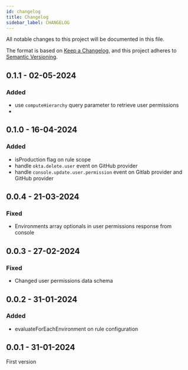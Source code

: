 ```yaml
---
id: changelog
title: Changelog
sidebar_label: CHANGELOG
---
```


<!--
WARNING: this file was automatically generated by Mia-Platform Doc Aggregator.
DO NOT MODIFY IT BY HAND.
Instead, modify the source file and run the aggregator to regenerate this file.
-->

All notable changes to this project will be documented in this file.

The format is based on [Keep a Changelog](https://keepachangelog.com/en/1.0.0/),
and this project adheres to [Semantic Versioning](https://semver.org/spec/v2.0.0.html).

## 0.1.1 - 02-05-2024
### Added
- use `computeHierarchy` query parameter to retrieve user permissions
- 
## 0.1.0 - 16-04-2024
### Added
- isProduction flag on rule scope
- handle `okta.delete.user` event on GitHub provider
- handle `console.update.user.permission` event on Gitlab provider and GitHub provider

## 0.0.4 - 21-03-2024

### Fixed
- Environments array optionals in user permissions response from console

## 0.0.3 - 27-02-2024

### Fixed
- Changed user permissions data schema

## 0.0.2 - 31-01-2024

### Added
- evaluateForEachEnvironment on rule configuration

## 0.0.1 - 31-01-2024

First version
